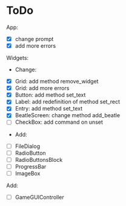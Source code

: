 # ToDo

App:
 - [X] change prompt
 - [X] add more errors

Widgets:
 - Change:
 - [X] Grid: add method remove_widget
 - [X] Grid: add more errors
 - [X] Button: add method set_text
 - [X] Label: add redefinition of method set_rect
 - [X] Entry: add method set_text
 - [X] BeatleScreen: change method add_beatle
 - [ ] CheckBox: add command on unset
 - Add:
 - [ ] FileDialog
 - [ ] RadioButton
 - [ ] RadioButtonsBlock
 - [ ] ProgressBar
 - [ ] ImageBox

Add:
 - [ ] GameGUIController
